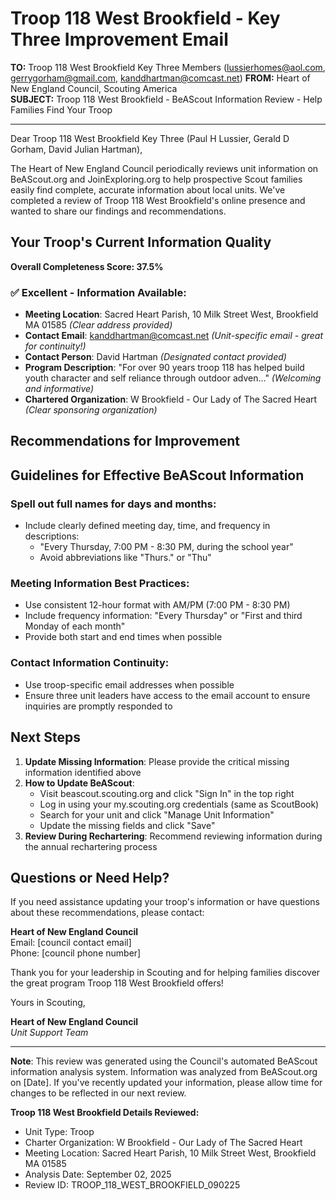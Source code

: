 # Troop 118 West Brookfield - Key Three Improvement Email

**TO:** Troop 118 West Brookfield Key Three Members (lussierhomes@aol.com, gerrygorham@gmail.com, kanddhartman@comcast.net)
**FROM:** Heart of New England Council, Scouting America  
**SUBJECT:** Troop 118 West Brookfield - BeAScout Information Review - Help Families Find Your Troop  

---

Dear Troop 118 West Brookfield Key Three (Paul H Lussier, Gerald D Gorham, David Julian Hartman),

The Heart of New England Council periodically reviews unit information on BeAScout.org and JoinExploring.org to help prospective Scout families easily find complete, accurate information about local units. We've completed a review of Troop 118 West Brookfield's online presence and wanted to share our findings and recommendations.

## Your Troop's Current Information Quality

**Overall Completeness Score: 37.5%**



### ✅ **Excellent - Information Available:**
- **Meeting Location**: Sacred Heart Parish, 10 Milk Street West, Brookfield MA 01585 *(Clear address provided)*
- **Contact Email**: kanddhartman@comcast.net *(Unit-specific email - great for continuity!)*
- **Contact Person**: David Hartman *(Designated contact provided)*
- **Program Description**: "For over 90 years troop 118 has helped build youth character and self reliance through outdoor adven..." *(Welcoming and informative)*
- **Chartered Organization**: W Brookfield - Our Lady of The Sacred Heart *(Clear sponsoring organization)*

## Recommendations for Improvement



## Guidelines for Effective BeAScout Information

### **Spell out full names for days and months:**
- Include clearly defined meeting day, time, and frequency in descriptions:
  - "Every Thursday, 7:00 PM - 8:30 PM, during the school year"
  - Avoid abbreviations like "Thurs." or "Thu"

### **Meeting Information Best Practices:**
- Use consistent 12-hour format with AM/PM (7:00 PM - 8:30 PM)
- Include frequency information: "Every Thursday" or "First and third Monday of each month"
- Provide both start and end times when possible

### **Contact Information Continuity:**
- Use troop-specific email addresses when possible
- Ensure three unit leaders have access to the email account to ensure inquiries are promptly responded to

## Next Steps

1. **Update Missing Information**: Please provide the critical missing information identified above
2. **How to Update BeAScout**: 
   - Visit beascout.scouting.org and click "Sign In" in the top right
   - Log in using your my.scouting.org credentials (same as ScoutBook)
   - Search for your unit and click "Manage Unit Information"
   - Update the missing fields and click "Save"
3. **Review During Rechartering**: Recommend reviewing information during the annual rechartering process

## Questions or Need Help?

If you need assistance updating your troop's information or have questions about these recommendations, please contact:

**Heart of New England Council**  
Email: [council contact email]  
Phone: [council phone number]

Thank you for your leadership in Scouting and for helping families discover the great program Troop 118 West Brookfield offers!

Yours in Scouting,

**Heart of New England Council**  
*Unit Support Team*

---

**Note**: This review was generated using the Council's automated BeAScout information analysis system. Information was analyzed from BeAScout.org on [Date]. If you've recently updated your information, please allow time for changes to be reflected in our next review.

**Troop 118 West Brookfield Details Reviewed:**
- Unit Type: Troop
- Charter Organization: W Brookfield - Our Lady of The Sacred Heart  
- Meeting Location: Sacred Heart Parish, 10 Milk Street West, Brookfield MA 01585
- Analysis Date: September 02, 2025
- Review ID: TROOP_118_WEST_BROOKFIELD_090225